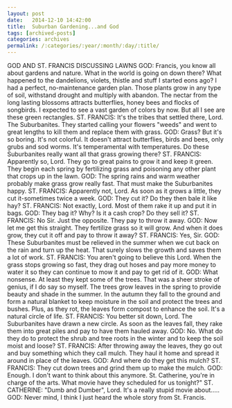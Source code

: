 ```yaml
---
layout: post
date:	2014-12-10 14:42:00
title:  Suburban Gardening...and God
tags: [archived-posts]
categories: archives
permalink: /:categories/:year/:month/:day/:title/
---
```

GOD AND ST. FRANCIS DISCUSSING LAWNS
GOD: Francis, you know all about gardens and nature. What in the world is going on down there? What happened to the dandelions, violets, thistle and stuff I started eons ago? I had a perfect, no-maintenance garden plan. Those plants grow in any type of soil, withstand drought and multiply with abandon. The nectar from the long lasting blossoms attracts butterflies, honey bees and flocks of songbirds. I expected to see a vast garden of colors by now. But all I see are these green rectangles.
ST. FRANCIS: It's the tribes that settled there, Lord. The Suburbanites. They started calling your flowers "weeds" and went to great lengths to kill them and replace them with grass.
GOD: Grass? But it's so boring. It's not colorful. It doesn't attract butterflies, birds and bees, only grubs and sod worms. It's temperamental with temperatures. Do these Suburbanites really want all that grass growing there?
ST. FRANCIS: Apparently so, Lord. They go to great pains to grow it and keep it green. They begin each spring by fertilizing grass and poisoning any other plant that crops up in the lawn.
GOD: The spring rains and warm weather probably make grass grow really fast. That must make the Suburbanites happy.
ST. FRANCIS: Apparently not, Lord. As soon as it grows a little, they cut it-sometimes twice a week.
GOD: They cut it? Do they then bale it like hay?
ST. FRANCIS: Not exactly, Lord. Most of them rake it up and put it in bags.
GOD: They bag it? Why? Is it a cash crop? Do they sell it?
ST. FRANCIS: No Sir. Just the opposite. They pay to throw it away.
GOD: Now let me get this straight. They fertilize grass so it will grow. And when it does grow, they cut it off and pay to throw it away?
ST. FRANCIS: Yes, Sir.
GOD: These Suburbanites must be relieved in the summer when we cut back on the rain and turn up the heat. That surely slows the growth and saves them a lot of work.
ST. FRANCIS: You aren't going to believe this Lord. When the grass stops growing so fast, they drag out hoses and pay more money to water it so they can continue to mow it and pay to get rid of it.
GOD: What nonsense. At least they kept some of the trees. That was a sheer stroke of genius, if I do say so myself. The trees grow leaves in the spring to provide beauty and shade in the summer. In the autumn they fall to the ground and form a natural blanket to keep moisture in the soil and protect the trees and bushes. Plus, as they rot, the leaves form compost to enhance the soil. It's a natural circle of life.
ST. FRANCIS: You better sit down, Lord. The Suburbanites have drawn a new circle. As soon as the leaves fall, they rake them into great piles and pay to have them hauled away.
GOD: No. What do they do to protect the shrub and tree roots in the winter and to keep the soil moist and loose?
ST. FRANCIS: After throwing away the leaves, they go out and buy something which they call mulch. They haul it home and spread it around in place of the leaves.
GOD: And where do they get this mulch?
ST. FRANCIS: They cut down trees and grind them up to make the mulch.
GOD: Enough. I don't want to think about this anymore. St. Catherine, you're in charge of the arts. What movie have they scheduled for us tonight?"
ST. CATHERINE: "Dumb and Dumber", Lord. It's a really stupid movie about.....
GOD: Never mind, I think I just heard the whole story from St. Francis.
